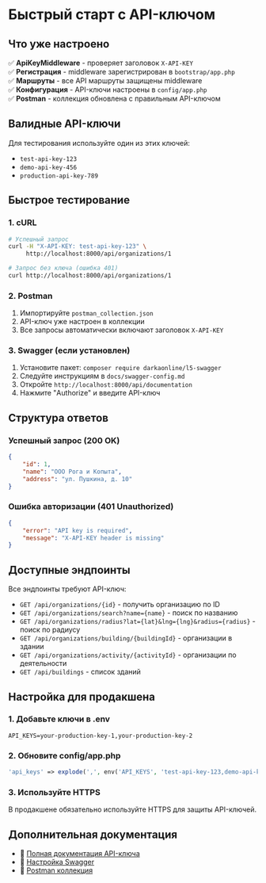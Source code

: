 # Быстрый старт с API-ключом

## Что уже настроено

✅ **ApiKeyMiddleware** - проверяет заголовок `X-API-KEY`  
✅ **Регистрация** - middleware зарегистрирован в `bootstrap/app.php`  
✅ **Маршруты** - все API маршруты защищены middleware  
✅ **Конфигурация** - API-ключи настроены в `config/app.php`  
✅ **Postman** - коллекция обновлена с правильным API-ключом  

## Валидные API-ключи

Для тестирования используйте один из этих ключей:

- `test-api-key-123`
- `demo-api-key-456` 
- `production-api-key-789`

## Быстрое тестирование

### 1. cURL

```bash
# Успешный запрос
curl -H "X-API-KEY: test-api-key-123" \
     http://localhost:8000/api/organizations/1

# Запрос без ключа (ошибка 401)
curl http://localhost:8000/api/organizations/1
```

### 2. Postman

1. Импортируйте `postman_collection.json`
2. API-ключ уже настроен в коллекции
3. Все запросы автоматически включают заголовок `X-API-KEY`

### 3. Swagger (если установлен)

1. Установите пакет: `composer require darkaonline/l5-swagger`
2. Следуйте инструкциям в `docs/swagger-config.md`
3. Откройте `http://localhost:8000/api/documentation`
4. Нажмите "Authorize" и введите API-ключ

## Структура ответов

### Успешный запрос (200 OK)
```json
{
    "id": 1,
    "name": "ООО Рога и Копыта",
    "address": "ул. Пушкина, д. 10"
}
```

### Ошибка авторизации (401 Unauthorized)
```json
{
    "error": "API key is required",
    "message": "X-API-KEY header is missing"
}
```

## Доступные эндпоинты

Все эндпоинты требуют API-ключ:

- `GET /api/organizations/{id}` - получить организацию по ID
- `GET /api/organizations/search?name={name}` - поиск по названию
- `GET /api/organizations/radius?lat={lat}&lng={lng}&radius={radius}` - поиск по радиусу
- `GET /api/organizations/building/{buildingId}` - организации в здании
- `GET /api/organizations/activity/{activityId}` - организации по деятельности
- `GET /api/buildings` - список зданий

## Настройка для продакшена

### 1. Добавьте ключи в .env

```env
API_KEYS=your-production-key-1,your-production-key-2
```

### 2. Обновите config/app.php

```php
'api_keys' => explode(',', env('API_KEYS', 'test-api-key-123,demo-api-key-456')),
```

### 3. Используйте HTTPS

В продакшене обязательно используйте HTTPS для защиты API-ключей.

## Дополнительная документация

- 📖 [Полная документация API-ключа](api-key-middleware.md)
- 📖 [Настройка Swagger](swagger-config.md)
- 📖 [Postman коллекция](postman_collection.json) 